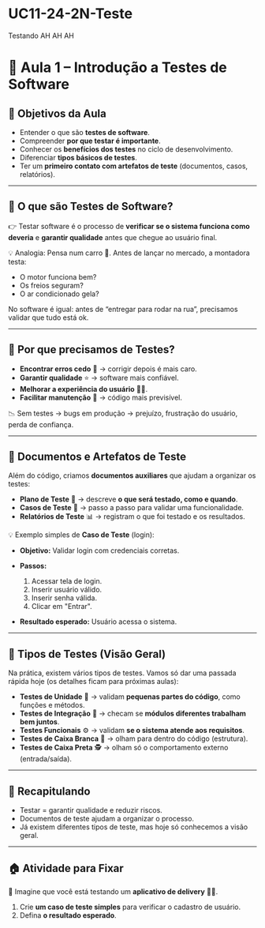 # UC11-24-2N-Teste

Testando AH AH AH



# 🚀 Aula 1 – Introdução a Testes de Software

## 🎯 Objetivos da Aula

* Entender o que são **testes de software**.
* Compreender **por que testar é importante**.
* Conhecer os **benefícios dos testes** no ciclo de desenvolvimento.
* Diferenciar **tipos básicos de testes**.
* Ter um **primeiro contato com artefatos de teste** (documentos, casos, relatórios).

---

## 🧩 O que são Testes de Software?

👉 Testar software é o processo de **verificar se o sistema funciona como deveria** e **garantir qualidade** antes que chegue ao usuário final.

💡 Analogia:
Pensa num carro 🚗. Antes de lançar no mercado, a montadora testa:

* O motor funciona bem?
* Os freios seguram?
* O ar condicionado gela?

No software é igual: antes de “entregar para rodar na rua”, precisamos validar que tudo está ok.

---

## 🤔 Por que precisamos de Testes?

* **Encontrar erros cedo** 🐛 → corrigir depois é mais caro.
* **Garantir qualidade** ⭐ → software mais confiável.
* **Melhorar a experiência do usuário** 👩‍💻.
* **Facilitar manutenção** 🔧 → código mais previsível.

📉 Sem testes → bugs em produção → prejuízo, frustração do usuário, perda de confiança.

---

## 📂 Documentos e Artefatos de Teste

Além do código, criamos **documentos auxiliares** que ajudam a organizar os testes:

* **Plano de Teste** 📑 → descreve **o que será testado, como e quando**.
* **Casos de Teste** 📝 → passo a passo para validar uma funcionalidade.
* **Relatórios de Teste** 📊 → registram o que foi testado e os resultados.

💡 Exemplo simples de **Caso de Teste** (login):

* **Objetivo:** Validar login com credenciais corretas.
* **Passos:**

  1. Acessar tela de login.
  2. Inserir usuário válido.
  3. Inserir senha válida.
  4. Clicar em "Entrar".
* **Resultado esperado:** Usuário acessa o sistema.

---

## 🧪 Tipos de Testes (Visão Geral)

Na prática, existem vários tipos de testes. Vamos só dar uma passada rápida hoje (os detalhes ficam para próximas aulas):

* **Testes de Unidade** 🔬 → validam **pequenas partes do código**, como funções e métodos.
* **Testes de Integração** 🔗 → checam se **módulos diferentes trabalham bem juntos**.
* **Testes Funcionais** ⚙️ → validam **se o sistema atende aos requisitos**.
* **Testes de Caixa Branca** 📖 → olham para dentro do código (estrutura).
* **Testes de Caixa Preta** 🕵️ → olham só o comportamento externo (entrada/saída).

---

## 📌 Recapitulando

* Testar = garantir qualidade e reduzir riscos.
* Documentos de teste ajudam a organizar o processo.
* Já existem diferentes tipos de teste, mas hoje só conhecemos a visão geral.

---

## 🏠 Atividade para Fixar

📌 Imagine que você está testando um **aplicativo de delivery** 📱🍕.

1. Crie **um caso de teste simples** para verificar o cadastro de usuário.
2. Defina **o resultado esperado**.
